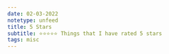 ```yaml
---
date: 02-03-2022
notetype: unfeed
title: 5 Stars
subtitle: ⭐️⭐️⭐️⭐️⭐️ Things that I have rated 5 stars
tags: misc
---
```


